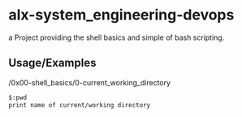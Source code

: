 
# alx-system_engineering-devops

a Project providing the shell basics and simple of bash scripting.

## Usage/Examples

/0x00-shell_basics/0-current_working_directory

```bash
$:pwd
print name of current/working directory
```
